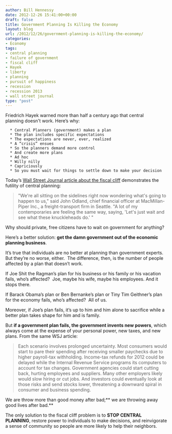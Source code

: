```yaml
---
author: Bill Hennessy
date: 2012-12-26 15:41:00+00:00
draft: false
title: Government Planning Is Killing the Economy
layout: blog
url: /2012/12/26/government-planning-is-killing-the-economy/
categories:
- Economy
tags:
- central planning
- failure of government
- fiscal cliff
- Hayek
- liberty
- planning
- pursuit of happiness
- recession
- recession 2013
- wall street journal
type: "post"
---
```


Friedrich Hayek warned more than half a century ago that central planning doesn't work. Here’s why:



	  * Central Planners (government) makes a plan
	  * The plan includes specific expectations
	  * The expectations are never, ever, realized
	  * A “crisis” ensues
	  * So the planners demand more control
	  * And create more plans
	  * Ad hoc
	  * Willy nilly
	  * Capriciously
	  * So you must wait for things to settle down to make your decision

Today’s [Wall Street Journal article about the fiscal cliff](https://online.wsj.com/article/SB10001424127887323291704578199791070227664.html) demonstrates the futility of central planning:


> "We're all sitting on the sidelines right now wondering what's going to happen to us," said John Odland, chief financial officer at MacMillan-Piper Inc., a freight-transport firm in Seattle. "A lot of my contemporaries are feeling the same way, saying, 'Let's just wait and see what these knuckleheads do.' "


Why should private, free citizens have to wait on government for anything?

Here’s a better solution: **get the damn government out of the economic planning business**.

It’s true that individuals are no better at planning than government experts. But they’re no worse, either.  The difference, then, is the number of people affected by a plan that doesn’t work.

If Joe Shit the Ragman’s plan for his business or his family or his vacation fails, who’s affected?  Joe, maybe his wife, maybe his employees. And it stops there.

If Barack Obama’s plan or Ben Bernanke’s plan or Tiny Tim Geithner’s plan for the economy fails, who’s affected?  All of us.

Moreover, if Joe’s plan fails, it’s up to him and him alone to sacrifice while a better plan takes shape for him and is family.

But **if a government plan fails, the government invents new powers**, which always come at the expense of your personal power, new taxes, and new plans. From the same WSJ article:


> Each scenario involves prolonged uncertainty. Most consumers would start to pare their spending after receiving smaller paychecks due to higher payroll-tax withholding. Income-tax refunds for 2012 could be delayed while the Internal Revenue Service programs its computers to account for tax changes. Government agencies could start cutting back, hurting employees and suppliers. Many other employers likely would slow hiring or cut jobs. And investors could eventually look at those risks and send stocks lower, threatening a downward spiral in consumer and business spending.


We are throw more than good money after bad;** we are throwing away good lives after bad.**

The only solution to the fiscal cliff problem is to **STOP CENTRAL PLANNING**, restore power to individuals to make decisions, and reinvigorate a sense of community so people are more likely to help their neighbors.
